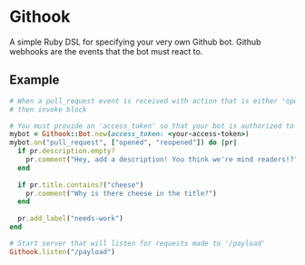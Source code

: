 # Githook

A simple Ruby DSL for specifying your very own Github bot. Github webhooks are the events that the bot must react to.

## Example

```ruby
# When a pull_request event is received with action that is either 'opened' or 'reopened'
# then invoke block

# You must provide an 'access_token' so that your bot is authorized to perform Github actions to your repos
mybot = Githook::Bot.new(access_token: <your-access-token>)
mybot.on("pull_request", ["opened", "reopened"]) do |pr|
  if pr.description.empty?
    pr.comment("Hey, add a description! You think we're mind readers!?")
  end
  
  if pr.title.contains?("cheese")
    pr.comment("Why is there cheese in the title?")
  end
  
  pr.add_label("needs-work")
end

# Start server that will listen for requests made to '/payload'
Githook.listen("/payload")
```
